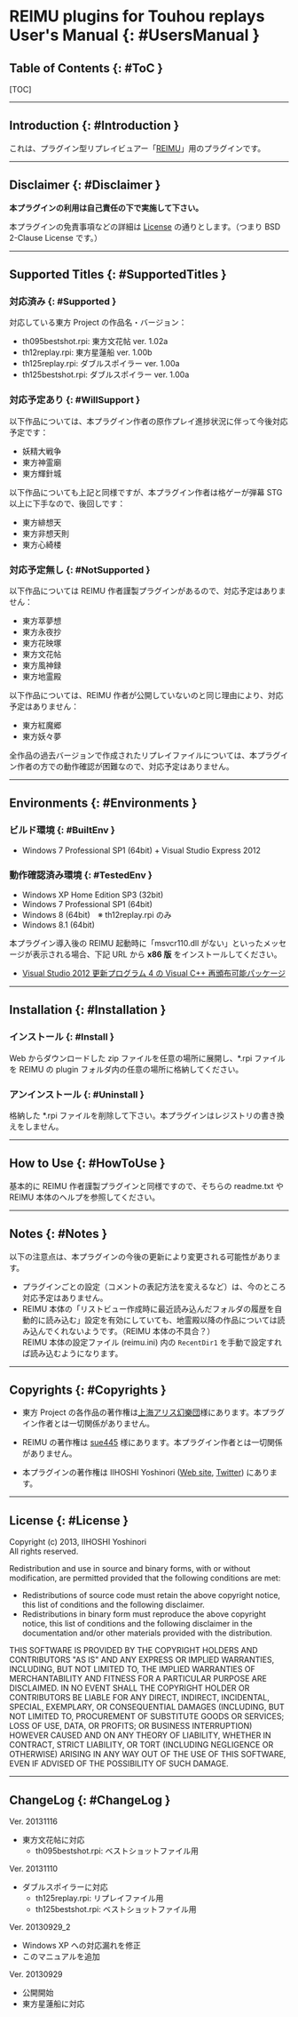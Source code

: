 <style type="text/css">
<!--
	div.toc ul ul ul li { display: inline; }
-->
</style>

# REIMU plugins for Touhou replays User's Manual {: #UsersManual }

## Table of Contents {: #ToC }

[TOC]

----------------------------------------

## Introduction {: #Introduction }

これは、プラグイン型リプレイビュアー「[REIMU][REIMU]」用のプラグインです。

  [REIMU]: http://www.sue445.net/downloads/reimu.html

----------------------------------------

## Disclaimer {: #Disclaimer }

**本プラグインの利用は自己責任の下で実施して下さい。**

本プラグインの免責事項などの詳細は [License](#License) の通りとします。（つまり BSD 2-Clause License です。）

----------------------------------------

## Supported Titles {: #SupportedTitles }

### 対応済み {: #Supported }

対応している東方 Project の作品名・バージョン：

* th095bestshot.rpi: 東方文花帖 ver. 1.02a
* th12replay.rpi: 東方星蓮船 ver. 1.00b
* th125replay.rpi: ダブルスポイラー ver. 1.00a
* th125bestshot.rpi: ダブルスポイラー ver. 1.00a

### 対応予定あり {: #WillSupport }

以下作品については、本プラグイン作者の原作プレイ進捗状況に伴って今後対応予定です：

* 妖精大戦争
* 東方神霊廟
* 東方輝針城

以下作品についても上記と同様ですが、本プラグイン作者は格ゲーが弾幕 STG 以上に下手なので、後回しです：

* 東方緋想天
* 東方非想天則
* 東方心綺楼

### 対応予定無し {: #NotSupported }

以下作品については REIMU 作者謹製プラグインがあるので、対応予定はありません：

* 東方萃夢想
* 東方永夜抄
* 東方花映塚
* 東方文花帖
* 東方風神録
* 東方地霊殿

以下作品については、REIMU 作者が公開していないのと同じ理由により、対応予定はありません：

* 東方紅魔郷
* 東方妖々夢

全作品の過去バージョンで作成されたリプレイファイルについては、本プラグイン作者の方での動作確認が困難なので、対応予定はありません。

----------------------------------------

## Environments {: #Environments }

### ビルド環境 {: #BuiltEnv }

* Windows 7 Professional SP1 (64bit) + Visual Studio Express 2012

### 動作確認済み環境 {: #TestedEnv }

* Windows XP Home Edition SP3 (32bit)
* Windows 7 Professional SP1 (64bit)
* Windows 8 (64bit)　※ th12replay.rpi のみ
* Windows 8.1 (64bit)

本プラグイン導入後の REIMU 起動時に「msvcr110.dll がない」といったメッセージが表示される場合、下記 URL から **x86 版** をインストールしてください。

* [Visual Studio 2012 更新プログラム 4 の Visual C++ 再頒布可能パッケージ][Runtime]

  [Runtime]: http://www.microsoft.com/ja-jp/download/details.aspx?id=30679

----------------------------------------

## Installation {: #Installation }

### インストール {: #Install }

Web からダウンロードした zip ファイルを任意の場所に展開し、\*.rpi ファイルを REIMU の plugin フォルダ内の任意の場所に格納してください。

### アンインストール {: #Uninstall }

格納した \*.rpi ファイルを削除して下さい。本プラグインはレジストリの書き換えをしません。

----------------------------------------

## How to Use {: #HowToUse }

基本的に REIMU 作者謹製プラグインと同様ですので、そちらの readme.txt や REIMU 本体のヘルプを参照してください。

----------------------------------------

## Notes {: #Notes }

以下の注意点は、本プラグインの今後の更新により変更される可能性があります。

* プラグインごとの設定（コメントの表記方法を変えるなど）は、今のところ対応予定はありません。
* REIMU 本体の「リストビュー作成時に最近読み込んだフォルダの履歴を自動的に読み込む」設定を有効にしていても、地霊殿以降の作品については読み込んでくれないようです。（REIMU 本体の不具合？）  
REIMU 本体の設定ファイル (reimu.ini) 内の `RecentDir1` を手動で設定すれば読み込むようになります。

----------------------------------------

## Copyrights {: #Copyrights }

* 東方 Project の各作品の著作権は[上海アリス幻樂団][ZUN]様にあります。本プラグイン作者とは一切関係がありません。
* REIMU の著作権は [sue445][sue445] 様にあります。本プラグイン作者とは一切関係がありません。
* 本プラグインの著作権は IIHOSHI Yoshinori ([Web site][MyWeb], [Twitter][MyTwitter]) にあります。

  [ZUN]: http://www16.big.or.jp/~zun/ "上海アリス幻樂団"
  [TasoFro]: http://www.tasofro.net/ "黄昏フロンティア"
  [sue445]: http://www.sue445.net/ "sue445.NET"
  [MyWeb]: http://www.colorless-sight.jp "Colorless Sight"
  [MyTwitter]: http://twitter.com/iihoshi

----------------------------------------

## License {: #License }

Copyright (c) 2013, IIHOSHI Yoshinori  
All rights reserved.

Redistribution and use in source and binary forms, with or without
modification, are permitted provided that the following conditions are met:

* Redistributions of source code must retain the above copyright notice, this list of conditions and the following disclaimer.
* Redistributions in binary form must reproduce the above copyright notice, this list of conditions and the following disclaimer in the documentation and/or other materials provided with the distribution.

THIS SOFTWARE IS PROVIDED BY THE COPYRIGHT HOLDERS AND CONTRIBUTORS "AS IS" AND ANY EXPRESS OR IMPLIED WARRANTIES, INCLUDING, BUT NOT LIMITED TO, THE IMPLIED WARRANTIES OF MERCHANTABILITY AND FITNESS FOR A PARTICULAR PURPOSE ARE DISCLAIMED. IN NO EVENT SHALL THE COPYRIGHT HOLDER OR CONTRIBUTORS BE LIABLE FOR ANY DIRECT, INDIRECT, INCIDENTAL, SPECIAL, EXEMPLARY, OR CONSEQUENTIAL DAMAGES (INCLUDING, BUT NOT LIMITED TO, PROCUREMENT OF SUBSTITUTE GOODS OR SERVICES; LOSS OF USE, DATA, OR PROFITS; OR BUSINESS INTERRUPTION) HOWEVER CAUSED AND ON ANY THEORY OF LIABILITY, WHETHER IN CONTRACT, STRICT LIABILITY, OR TORT (INCLUDING NEGLIGENCE OR OTHERWISE) ARISING IN ANY WAY OUT OF THE USE OF THIS SOFTWARE, EVEN IF ADVISED OF THE POSSIBILITY OF SUCH DAMAGE.

----------------------------------------

## ChangeLog {: #ChangeLog }

Ver. 20131116

* 東方文花帖に対応
	* th095bestshot.rpi: ベストショットファイル用

Ver. 20131110

* ダブルスポイラーに対応
	* th125replay.rpi: リプレイファイル用
	* th125bestshot.rpi: ベストショットファイル用

Ver. 20130929\_2

* Windows XP への対応漏れを修正
* このマニュアルを追加

Ver. 20130929

* 公開開始
* 東方星蓮船に対応
